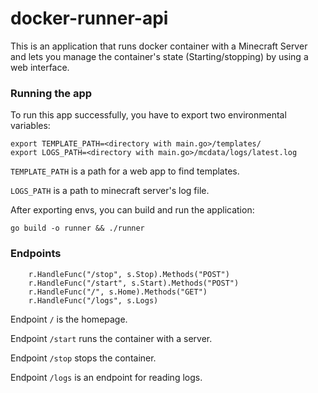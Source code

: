 # docker-runner-api

This is an application that runs docker container with a Minecraft Server and lets you manage the container's state (Starting/stopping) by using a web interface.


### Running the app

To run this app successfully, you have to export two environmental variables:

```
export TEMPLATE_PATH=<directory with main.go>/templates/
export LOGS_PATH=<directory with main.go>/mcdata/logs/latest.log
```

`TEMPLATE_PATH` is a path for a web app to find templates.

`LOGS_PATH` is a path to minecraft server's log file.

After exporting envs, you can build and run the application:

```
go build -o runner && ./runner
```

### Endpoints

```
	r.HandleFunc("/stop", s.Stop).Methods("POST")
	r.HandleFunc("/start", s.Start).Methods("POST")
	r.HandleFunc("/", s.Home).Methods("GET")
	r.HandleFunc("/logs", s.Logs)
```

Endpoint `/` is the homepage.

Endpoint `/start` runs the container with a server.

Endpoint `/stop` stops the container.

Endpoint `/logs` is an endpoint for reading logs.
